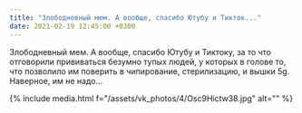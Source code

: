 ```yaml
---
title: "Злободневный мем. А вообще, спасибо Ютубу и Тикток..."
date: 2021-02-19 12:45:00 +0300
---
```


Злободневный мем. А вообще, спасибо Ютубу и Тиктоку, за то что отговорили прививаться безумно тупых людей, у которых в голове то, что позволило им поверить в чипирование, стерилизацию, и вышки 5g. Наверное, им не надо...

{% include media.html f="/assets/vk_photos/4/Osc9Hictw38.jpg" alt="" %}

